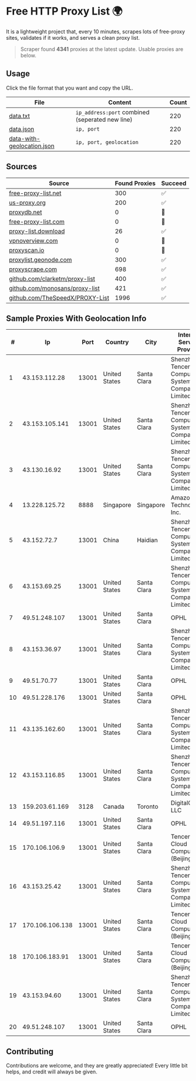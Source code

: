 
# Free HTTP Proxy List 🌍

It is a lightweight project that, every 10 minutes, scrapes lots of free-proxy sites, validates if it works, and serves a clean proxy list.


> Scraper found **4341** proxies at the latest update. Usable proxies are below.

## Usage

Click the file format that you want and copy the URL.


|File|Content|Count|
|----|-------|-----|
|[data.txt](https://raw.githubusercontent.com/themiralay/Proxy-List-World/master/data.txt)|`ip_address:port` combined (seperated new line)|220|
|[data.json](https://raw.githubusercontent.com/themiralay/Proxy-List-World/master/data.json)|`ip, port`|220|
|[data-with-geolocation.json](https://raw.githubusercontent.com/themiralay/Proxy-List-World/master/data-with-geolocation.json)|`ip, port, geolocation`|220|

## Sources

|Source|Found Proxies|Succeed|
|------|-------------|-------|
|[free-proxy-list.net](https://free-proxy-list.net)|300|✅|
|[us-proxy.org](https://www.us-proxy.org)|200|✅|
|[proxydb.net](http://proxydb.net)|0|🚫|
|[free-proxy-list.com](https://free-proxy-list.com/?page=&port=&type%5B%5D=http&type%5B%5D=https&up_time=0&search=Search)|0|🚫|
|[proxy-list.download](https://www.proxy-list.download/HTTP)|26|✅|
|[vpnoverview.com](https://vpnoverview.com/privacy/anonymous-browsing/free-proxy-servers)|0|🚫|
|[proxyscan.io](https://www.proxyscan.io)|0|🚫|
|[proxylist.geonode.com](https://proxylist.geonode.com/api/proxy-list?limit=300&page=1&sort_by=lastChecked&sort_type=desc&protocols=http,https)|300|✅|
|[proxyscrape.com](https://api.proxyscrape.com/v2/?request=displayproxies&protocol=http&timeout=10000&country=all&ssl=all&anonymity=all)|698|✅|
|[github.com/clarketm/proxy-list](https://raw.githubusercontent.com/clarketm/proxy-list/master/proxy-list-raw.txt)|400|✅|
|[github.com/monosans/proxy-list](https://raw.githubusercontent.com/monosans/proxy-list/main/proxies/http.txt)|421|✅|
|[github.com/TheSpeedX/PROXY-List](https://raw.githubusercontent.com/TheSpeedX/PROXY-List/master/http.txt)|1996|✅|


## Sample Proxies With Geolocation Info

|#|Ip|Port|Country|City|Internet Service Provider|
|-|--|----|-------|----|-------------------------|
|1|43.153.112.28|13001|United States|Santa Clara|Shenzhen Tencent Computer Systems Company Limited|
|2|43.153.105.141|13001|United States|Santa Clara|Shenzhen Tencent Computer Systems Company Limited|
|3|43.130.16.92|13001|United States|Santa Clara|Shenzhen Tencent Computer Systems Company Limited|
|4|13.228.125.72|8888|Singapore|Singapore|Amazon Technologies Inc.|
|5|43.152.72.7|13001|China|Haidian|Shenzhen Tencent Computer Systems Company Limited|
|6|43.153.69.25|13001|United States|Santa Clara|Shenzhen Tencent Computer Systems Company Limited|
|7|49.51.248.107|13001|United States|Santa Clara|OPHL|
|8|43.153.36.97|13001|United States|Santa Clara|Shenzhen Tencent Computer Systems Company Limited|
|9|49.51.70.77|13001|United States|Santa Clara|OPHL|
|10|49.51.228.176|13001|United States|Santa Clara|OPHL|
|11|43.135.162.60|13001|United States|Santa Clara|Shenzhen Tencent Computer Systems Company Limited|
|12|43.153.116.85|13001|United States|Santa Clara|Shenzhen Tencent Computer Systems Company Limited|
|13|159.203.61.169|3128|Canada|Toronto|DigitalOcean, LLC|
|14|49.51.197.116|13001|United States|Santa Clara|OPHL|
|15|170.106.106.9|13001|United States|Santa Clara|Tencent Cloud Computing (Beijing) Co|
|16|43.153.25.42|13001|United States|Santa Clara|Shenzhen Tencent Computer Systems Company Limited|
|17|170.106.106.138|13001|United States|Santa Clara|Tencent Cloud Computing (Beijing) Co|
|18|170.106.183.91|13001|United States|Santa Clara|Tencent Cloud Computing (Beijing) Co|
|19|43.153.94.60|13001|United States|Santa Clara|Shenzhen Tencent Computer Systems Company Limited|
|20|49.51.248.107|13001|United States|Santa Clara|OPHL|



## Contributing

Contributions are welcome, and they are greatly appreciated! Every
little bit helps, and credit will always be given.

